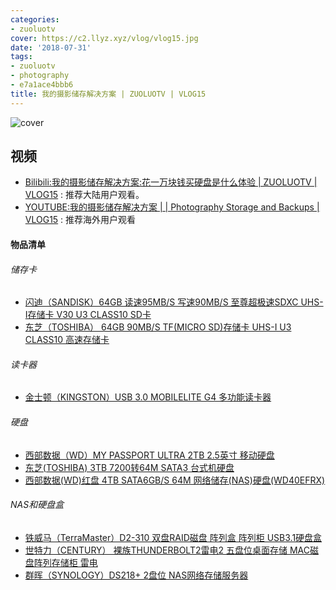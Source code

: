 ```yaml
---
categories:
- zuoluotv
cover: https://c2.llyz.xyz/vlog/vlog15.jpg
date: '2018-07-31'
tags:
- zuoluotv
- photography
- e7a1ace4bbb6
title: 我的摄影储存解决方案 | ZUOLUOTV | VLOG15
---
```


![cover](https://c2.llyz.xyz/vlog/vlog15.jpg)

## 视频

- [Bilibili:我的摄影储存解决方案:花一万块钱买硬盘是什么体验 | ZUOLUOTV | VLOG15](https://www.bilibili.com/video/av28202170) : 推荐大陆用户观看。
- [YOUTUBE:我的摄影储存解决方案 | | Photography Storage and Backups | VLOG15](https://www.youtube.com/watch?v=4NvyrCb3UQs&t=43s) : 推荐海外用户观看

#### 物品清单

###### 储存卡

- [闪迪（SANDISK）64GB 读速95MB/S 写速90MB/S 至尊超极速SDXC UHS-I存储卡 V30 U3 CLASS10 SD卡](https://zuoluo.tv/sandisk-tf)
- [东芝（TOSHIBA） 64GB 90MB/S TF(MICRO SD)存储卡 UHS-I U3 CLASS10 高速存储卡](https://zuoluo.tv/toshiba-tf)

###### 读卡器

- [金士顿（KINGSTON）USB 3.0 MOBILELITE G4 多功能读卡器](https://zuoluo.tv/kingston-usb-reader)

###### 硬盘

- [西部数据（WD）MY PASSPORT ULTRA 2TB 2.5英寸 移动硬盘](https://zuoluo.tv/wd-passport-hard)
- [东芝(TOSHIBA) 3TB 7200转64M SATA3 台式机硬盘](https://zuoluo.tv/toshiba-hard)
- [西部数据(WD)红盘 4TB SATA6GB/S 64M 网络储存(NAS)硬盘(WD40EFRX)](https://zuoluo.tv/wd-nas-hard)

###### NAS和硬盘盒

- [铁威马（TerraMaster）D2-310 双盘RAID磁盘 阵列盒 阵列柜 USB3.1硬盘盒](https://zuoluo.tv/terramaster-usb)
- [世特力（CENTURY） 裸族THUNDERBOLT2雷电2 五盘位桌面存储 MAC磁盘阵列存储柜 雷电](https://zuoluo.tv/centruythunderbolt2raid)
- [群晖（SYNOLOGY）DS218+ 2盘位 NAS网络存储服务器](https://zuoluo.tv/synology-nas)
